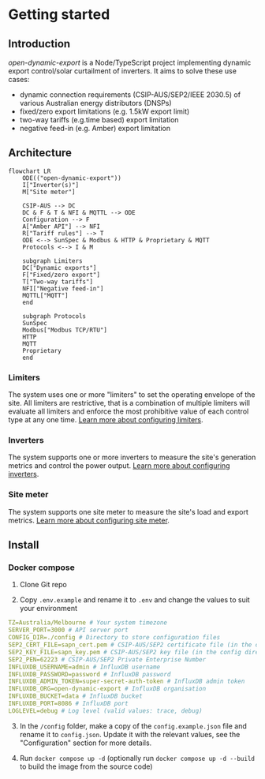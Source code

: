 # Getting started

## Introduction

*open-dynamic-export* is a Node/TypeScript project implementing dynamic export control/solar curtailment of inverters. It aims to solve these use cases:
- dynamic connection requirements (CSIP-AUS/SEP2/IEEE 2030.5) of various Australian energy distributors (DNSPs)
- fixed/zero export limitations (e.g. 1.5kW export limit)
- two-way tariffs (e.g.time based) export limitation
- negative feed-in (e.g. Amber) export limitation

## Architecture

```mermaid
flowchart LR
    ODE(("open-dynamic-export"))
    I["Inverter(s)"]
    M["Site meter"]

    CSIP-AUS --> DC
    DC & F & T & NFI & MQTTL --> ODE
    Configuration --> F
    A["Amber API"] --> NFI
    R["Tariff rules"] --> T
    ODE <--> SunSpec & Modbus & HTTP & Proprietary & MQTT
    Protocols <--> I & M

    subgraph Limiters
    DC["Dynamic exports"]
    F["Fixed/zero export"]
    T["Two-way tariffs"]
    NFI["Negative feed-in"]
    MQTTL["MQTT"]
    end

    subgraph Protocols
    SunSpec
    Modbus["Modbus TCP/RTU"]
    HTTP
    MQTT
    Proprietary
    end
```

### Limiters
The system uses one or more "limiters" to set the operating envelope of the site. All limiters are restrictive, that is a combination of multiple limiters will evaluate all limiters and enforce the most prohibitive value of each control type at any one time. [Learn more about configuring limiters](/configuration/limiters).

### Inverters
The system supports one or more inverters to measure the site's generation metrics and control the power output. [Learn more about configuring inverters](/configuration/inverters).

### Site meter
The system supports one site meter to measure the site's load and export metrics. [Learn more about configuring site meter](/configuration/meter).

## Install

### Docker compose

1. Clone Git repo

2. Copy `.env.example` and rename it to `.env` and change the values to suit your environment

```yaml
TZ=Australia/Melbourne # Your system timezone
SERVER_PORT=3000 # API server port
CONFIG_DIR=./config # Directory to store configuration files
SEP2_CERT_FILE=sapn_cert.pem # CSIP-AUS/SEP2 certificate file (in the config directory)
SEP2_KEY_FILE=sapn_key.pem # CSIP-AUS/SEP2 key file (in the config directory)
SEP2_PEN=62223 # CSIP-AUS/SEP2 Private Enterprise Number
INFLUXDB_USERNAME=admin # InfluxDB username
INFLUXDB_PASSWORD=password # InfluxDB password
INFLUXDB_ADMIN_TOKEN=super-secret-auth-token # InfluxDB admin token
INFLUXDB_ORG=open-dynamic-export # InfluxDB organisation
INFLUXDB_BUCKET=data # InfluxDB bucket
INFLUXDB_PORT=8086 # InfluxDB port
LOGLEVEL=debug # Log level (valid values: trace, debug)
```

3. In the `/config` folder, make a copy of the `config.example.json` file and rename it to `config.json`. Update it with the relevant values, see the "Configuration" section for more details.

4. Run `docker compose up -d` (optionally run `docker compose up -d --build` to build the image from the source code)